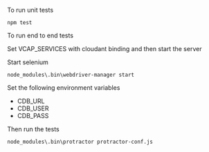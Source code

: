 To run unit tests
```
npm test
```

To run end to end tests


Set VCAP_SERVICES with cloudant binding and then start the server

Start selenium 
```
node_modules\.bin\webdriver-manager start
```

Set the following environment variables
 - CDB_URL
 - CDB_USER
 - CDB_PASS

Then run the tests
``` 
node_modules\.bin\protractor protractor-conf.js
```